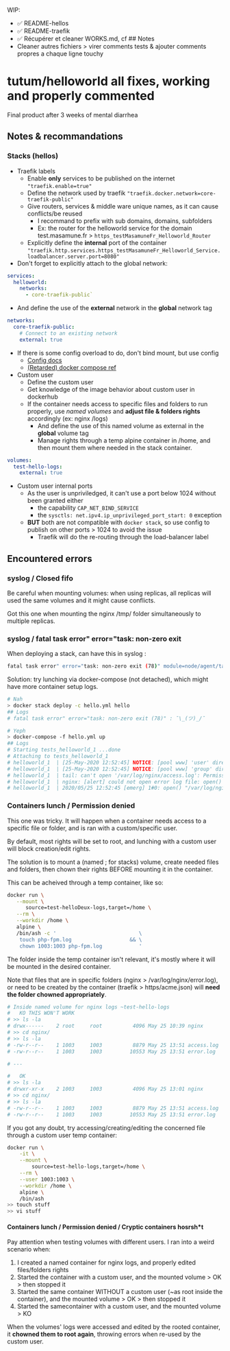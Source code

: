 WIP:

- ✅ README-hellos
- ✅ README-traefik
- ✅ Récupérer et cleaner WORKS.md, cf ## Notes
- Cleaner autres fichiers > virer comments tests & ajouter comments propres a chaque ligne touchy

# tutum/helloworld all fixes, working and properly commented

Final product after 3 weeks of mental diarrhea

## Notes & recommandations

### Stacks (hellos)

- Traefik labels
  - Enable **only** services to be published on the internet `"traefik.enable=true"`
  - Define the network used by traefik `"traefik.docker.network=core-traefik-public"`
  - Give routers, services & middle ware unique names, as it can cause conflicts/be reused
    - I recommand to prefix with sub domains, domains, subfolders
    - Ex: the router for the helloworld service for the domain test.masamune.fr > `https_testMasamuneFr_Helloworld_Router`
  - Explicitly define the **internal** port of the container `"traefik.http.services.https_testMasamuneFr_Helloworld_Service.loadbalancer.server.port=8080"`
- Don't forget to explicitly attach to the global network:

```yaml
services:
  helloworld:
    networks:
      - core-traefik-public`
```

- And define the use of the **external** network in the **global** network tag

```yaml
networks:
  core-traefik-public:
    # Connect to an existing network
    external: true
```

- If there is some config overload to do, don't bind mount, but use config
  - [Config docs](https://docs.docker.com/engine/swarm/configs/)
  - [(Retarded) docker compose ref](https://docs.docker.com/compose/compose-file/#configs)
- Custom user
  - Define the custom user
  - Get knowledge of the image behavior about custom user in dockerhub
  - If the container needs access to specific files and folders to run properly, use *named volumes* and **adjust file & folders rights** accordingly (ex: nginx /logs)
    - And define the use of this named volume as external in the **global** volume tag
    - Manage rights through a temp alpine container in /home, and then mount them where needed in the stack container.

```yaml
volumes:
  test-hello-logs:
    external: true
```

- Custom user internal ports
  - As the user is unpriviledged, it can't use a port below 1024 without been granted either
    - the capability `CAP_NET_BIND_SERVICE`
    - the `sysctls: net.ipv4.ip_unprivileged_port_start: 0` exception
  - **BUT** both are not compatible with `docker stack`, so use config to publish on other ports > 1024 to avoid the issue
    - Traefik will do the re-routing through the load-balancer label

## Encountered errors

### syslog / Closed fifo

Be careful when mounting volumes: when using replicas, all replicas will used the same volumes and it might cause conflicts.

Got this one when mounting the nginx /tmp/ folder simultaneously to multiple replicas.

### syslog / fatal task error" error="task: non-zero exit

When deploying a stack, can have this in syslog :

```bash
fatal task error" error="task: non-zero exit (78)" module=node/agent/taskmanager node.id=5fl4gm3ngog3m8ezddov93yqc service.id=qfe2dcwurt6xhyx8sforrmbqc task.id=wodsd2hf7eehiai1cjx6954d9
```

Solution: try lunching via docker-compose (not detached), which might have more container setup logs.

```bash
# Nah
> docker stack deploy -c hello.yml hello
## Logs
# fatal task error" error="task: non-zero exit (78)" : ¯\_(ツ)_/¯

# Yeph
> docker-compose -f hello.yml up
## Logs
# Starting tests_helloworld_1 ...done
# Attaching to tests_helloworld_1
# helloworld_1  | [25-May-2020 12:52:45] NOTICE: [pool www] 'user' directive is ignored when FPM is not running as root
# helloworld_1  | [25-May-2020 12:52:45] NOTICE: [pool www] 'group' directive is ignored when FPM is not running as root
# helloworld_1  | tail: can't open '/var/log/nginx/access.log': Permission denied
# helloworld_1  | nginx: [alert] could not open error log file: open() "/var/log/nginx/error.log" failed (13: Permission denied)
# helloworld_1  | 2020/05/25 12:52:45 [emerg] 1#0: open() "/var/log/nginx/error.log" failed (13: Permission denied)
```

### Containers lunch / Permission denied

This one was tricky. It will happen when a container needs access to a specific file or folder, and is ran with a custom/specific user.

By default, most rights will be set to root, and lunching with a custom user will block creation/edit rights.

The solution is to mount a (named ; for stacks) volume, create needed files and folders, then chown their rights BEFORE mounting it in the container.

This can be acheived through a temp container, like so:

```bash
docker run \
   --mount \
      source=test-helloDeux-logs,target=/home \
   --rm \
   --workdir /home \
   alpine \
   /bin/ash -c '                           \
    touch php-fpm.log                   && \
    chown 1003:1003 php-fpm.log            '
```

The folder inside the temp container isn't relevant, it's mostly where it will be mounted in the desired container.

Note that files that are in specific folders (nginx > /var/log/nginx/error.log), or need to be created by the container (traefik > https/acme.json) will **need the folder chowned appropriately**.

```bash
# Inside named volume for nginx logs ~test-hello-logs
#   KO THIS WON'T WORK
# >> ls -la
# drwx------    2 root     root          4096 May 25 10:39 nginx
# >> cd nginx/
# >> ls -la
# -rw-r--r--    1 1003     1003          8879 May 25 13:51 access.log
# -rw-r--r--    1 1003     1003         10553 May 25 13:51 error.log

# ---

#   OK
# >> ls -la
# drwxr-xr-x    2 1003     1003          4096 May 25 13:01 nginx
# >> cd nginx/
# >> ls -la
# -rw-r--r--    1 1003     1003          8879 May 25 13:51 access.log
# -rw-r--r--    1 1003     1003         10553 May 25 13:51 error.log
```

If you got any doubt, try accessing/creating/editing the concerned file through a custom user temp container:

```bash
docker run \
    -it \
    --mount \
        source=test-hello-logs,target=/home \
    --rm \
    --user 1003:1003 \
    --workdir /home \
    alpine \
    /bin/ash
>> touch stuff
>> vi stuff
```

#### Containers lunch / Permission denied / Cryptic containers hosrsh*t

Pay attention when testing volumes with different users. I ran into a weird scenario when:

1. I created a named container for nginx logs, and properly edited files/folders rights
2. Started the container with a custom user, and the mounted volume > OK > then stopped it
3. Started the same container WITHOUT a custom user (~as root inside the container), and the mounted volume > OK > then stopped it
4. Started the samecontainer with a custom user, and the mounted volume > KO

When the volumes' logs were accessed and edited by the rooted container, it **chowned them to root again**, throwing errors when re-used by the custom user.
